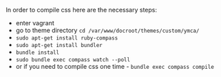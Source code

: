 In order to compile css here are the necessary steps:

- enter vagrant
- go to theme directory `cd /var/www/docroot/themes/custom/ymca/`
- `sudo apt-get install ruby-compass`
- `sudo apt-get install bundler`
- `bundle install`
- `sudo bundle exec compass watch --poll`
- or if you need to compile css one time - `bundle exec compass compile`
